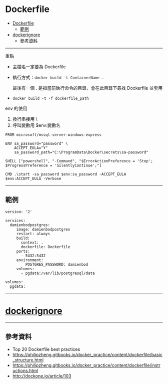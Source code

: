 # Dockerfile

- [Dockerfile](#dockerfile)
  - [範例](#%e7%af%84%e4%be%8b)
- [dockerignore](#dockerignore)
  - [參考資料](#%e5%8f%83%e8%80%83%e8%b3%87%e6%96%99)

---

重點
- 主檔名一定要為 Dockerfile
- 執行方式：`docker build -t ContainerName .`

    最後有一個 . 是指當前執行命令的目錄，會在此目錄下尋找 Dockerfile 並套用

- `docker build -t -f dockerfile_path`
	
	
env 的使用
1. 換行串接用 \
1. 呼叫變數用 $env:變數名

```docker
FROM microsoft/mssql-server-windows-express

ENV sa_password="password" \
    ACCEPT_EULA="Y" 
    sa_password_path="C:\ProgramData\Docker\secrets\sa-password"

SHELL ["powershell", "-Command", "$ErrorActionPreference = 'Stop'; $ProgressPreference = 'SilentlyContinue';"]

CMD .\start -sa_password $env:sa_password -ACCEPT_EULA $env:ACCEPT_EULA -Verbose
```

---

## 範例

```docker
version: '2'
 
services:
  damienbodpostgres:
     image: damienbodpostgres
     restart: always
     build:
       context: .
       dockerfile: Dockerfile
     ports:
       - 5432:5432
     environment:
         POSTGRES_PASSWORD: damienbod
     volumes:
       - pgdata:/var/lib/postgresql/data
 
volumes:
  pgdata:
```

---

# [dockerignore](https://docs.docker.com/engine/reference/builder/#dockerignore-file)

---

## 參考資料
- Top 20 Dockerfile best practices
- https://philipzheng.gitbooks.io/docker_practice/content/dockerfile/basic_structure.html
- https://philipzheng.gitbooks.io/docker_practice/content/dockerfile/instructions.html
- http://dockone.io/article/103